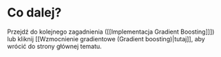 # Co dalej?

Przejdź do kolejnego zagadnienia ([[Implementacja Gradient Boosting]]]) lub kliknij [[Wzmocnienie gradientowe (Gradient boosting)|tutaj]], aby wrócić do strony głównej tematu.